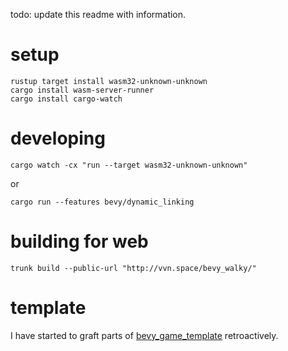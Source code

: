 todo: update this readme with information.

# setup
```
rustup target install wasm32-unknown-unknown
cargo install wasm-server-runner
cargo install cargo-watch
```

# developing
```
cargo watch -cx "run --target wasm32-unknown-unknown"
```

or

```
cargo run --features bevy/dynamic_linking
```

# building for web
```
trunk build --public-url "http://vvn.space/bevy_walky/"
```

# template

I have started to graft parts of [bevy_game_template](https://github.com/NiklasEi/bevy_game_template) retroactively.